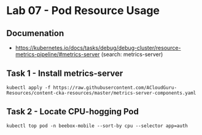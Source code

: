 # Lab 07 - Pod Resource Usage

## Documenation

* https://kubernetes.io/docs/tasks/debug/debug-cluster/resource-metrics-pipeline/#metrics-server (search: metrics-server)

## Task 1 - Install metrics-server

```
kubectl apply -f https://raw.githubusercontent.com/ACloudGuru-Resources/content-cka-resources/master/metrics-server-components.yaml
```

## Task 2 - Locate CPU-hogging Pod

```
kubectl top pod -n beebox-mobile --sort-by cpu --selector app=auth
```
